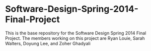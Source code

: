 Software-Design-Spring-2014-Final-Project
=========================================

This is the base repository for the Software Design Spring 2014 Final Project. The members working on this project are Ryan Louie, Sarah Walters, Doyung Lee, and Zoher Ghadyali
